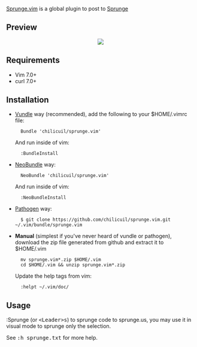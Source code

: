 [Sprunge.vim](https://github.com/chilicuil/sprunge.vim) is a global plugin to post to [Sprunge](http://sprunge.us/)

Preview
-------

<p align="center">
  <img src="http://javier.io/assets/img/vim-sprunge.gif"/><br>
</p>

Requirements
------------

* Vim 7.0+
* curl 7.0+

Installation
------------

- [Vundle](https://github.com/gmarik/vundle) way (recommended), add the following to your $HOME/.vimrc file:

        Bundle 'chilicuil/sprunge.vim'

    And run inside of vim:

        :BundleInstall

- [NeoBundle](https://github.com/Shougo/neobundle.vim) way:

        NeoBundle 'chilicuil/sprunge.vim'

    And run inside of vim:

        :NeoBundleInstall

- [Pathogen](https://github.com/tpope/vim-pathogen) way:

        $ git clone https://github.com/chilicuil/sprunge.vim.git ~/.vim/bundle/sprunge.vim

- **Manual** (simplest if you've never heard of vundle or pathogen), download the zip file generated from github and extract it to $HOME/.vim

        mv sprunge.vim*.zip $HOME/.vim
        cd $HOME/.vim && unzip sprunge.vim*.zip

    Update the help tags from vim:

        :helpt ~/.vim/doc/

Usage
-----

:Sprunge (or <kbd>\<Leader\>s</kbd>) to sprunge code to sprunge.us, you may use
it in visual mode to sprunge only the selection.

See <kbd>:h sprunge.txt</kbd> for more help.
